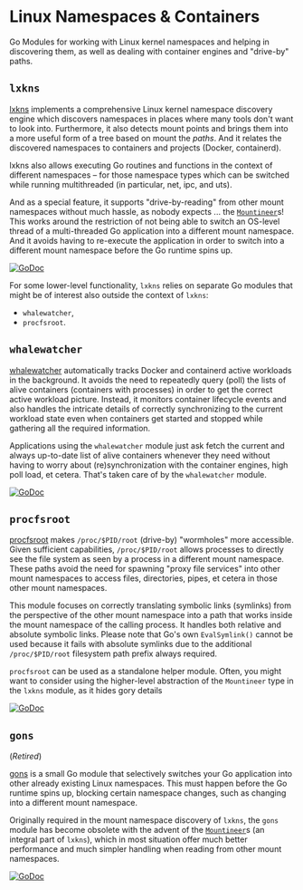 # Linux Namespaces & Containers

Go Modules for working with Linux kernel namespaces and helping in discovering
them, as well as dealing with container engines and "drive-by" paths.

## `lxkns`

[lxkns](https://github.com/TheDiveO/lxkns) implements a comprehensive Linux
kernel namespace discovery engine which discovers namespaces in places where
many tools don't want to look into. Furthermore, it also detects mount points
and brings them into a more useful form of a tree based on mount the _paths_.
And it relates the discovered namespaces to containers and projects (Docker,
containerd).

lxkns also allows executing Go routines and functions in the context of
different namespaces – for those namespace types which can be switched while
running multithreaded (in particular, net, ipc, and uts).

And as a special feature, it supports "drive-by-reading" from other mount
namespaces without much hassle, as nobody expects ... the
[`Mountineer`](https://pkg.go.dev/github.com/thediveo/lxkns/ops/mountineer)s!
This works around the restriction of not being able to switch an OS-level thread
of a multi-threaded Go application into a different mount namespace. And it
avoids having to re-execute the application in order to switch into a different
mount namespace before the Go runtime spins up.

[![GoDoc](https://pkg.go.dev/badge/github.com/TheDiveO/lxkns.svg)](https://pkg.go.dev/github.com/thediveo/lxkns)

For some lower-level functionality, `lxkns` relies on separate Go modules that
might be of interest also outside the context of `lxkns`:

- `whalewatcher`,
- `procfsroot`.

## `whalewatcher`

[whalewatcher](https://github.com/TheDiveO/whalewatcher) automatically tracks
Docker and containerd active workloads in the background. It avoids the need to
repeatedly query (poll) the lists of alive containers (containers with
processes) in order to get the correct active workload picture. Instead, it
monitors container lifecycle events and also handles the intricate details of
correctly synchronizing to the current workload state even when containers get
started and stopped while gathering all the required information.

Applications using the `whalewatcher` module just ask fetch the current and
always up-to-date list of alive containers whenever they need without having to
worry about (re)synchronization with the container engines, high poll load, et
cetera. That's taken care of by the `whalewatcher` module.

[![GoDoc](https://pkg.go.dev/badge/github.com/TheDiveO/whalewatcher.svg)](https://pkg.go.dev/github.com/thediveo/whalewatcher)

## `procfsroot`

[procfsroot](https://github.com/TheDiveO/procfsroot) makes `/proc/$PID/root`
(drive-by) "wormholes" more accessible. Given sufficient capabilities,
`/proc/$PID/root` allows processes to directly see the file system as seen by a
process in a different mount namespace. These paths avoid the need for spawning
"proxy file services" into other mount namespaces to access files, directories,
pipes, et cetera in those other mount namespaces.

This module focuses on correctly translating symbolic links (symlinks) from the
perspective of the other mount namespace into a path that works inside the mount
namespace of the calling process. It handles both relative and absolute symbolic
links. Please note that Go's own `EvalSymlink()` cannot be used because it fails
with absolute symlinks due to the additional `/proc/$PID/root` filesystem path
prefix always required.

`procfsroot` can be used as a standalone helper module. Often, you might want to
consider using the higher-level abstraction of the `Mountineer` type in the
`lxkns` module, as it hides gory details

[![GoDoc](https://pkg.go.dev/badge/github.com/TheDiveO/procfsroot.svg)](https://pkg.go.dev/github.com/thediveo/procfsroot)

## `gons`

(_Retired_)

[gons](https://github.com/TheDiveO/gons) is a small Go module that selectively
switches your Go application into other already existing Linux namespaces. This
must happen before the Go runtime spins up, blocking certain namespace changes,
such as changing into a different mount namespace.

Originally required in the mount namespace discovery of `lxkns`, the `gons`
module has become obsolete with the advent of the
[`Mountineer`](https://pkg.go.dev/github.com/thediveo/lxkns/ops/mountineer)s (an
integral part of `lxkns`), which in most situation offer much better performance
and much simpler handling when reading from other mount namespaces.

[![GoDoc](https://pkg.go.dev/badge/github.com/TheDiveO/gons.svg)](https://pkg.go.dev/github.com/thediveo/gons)
